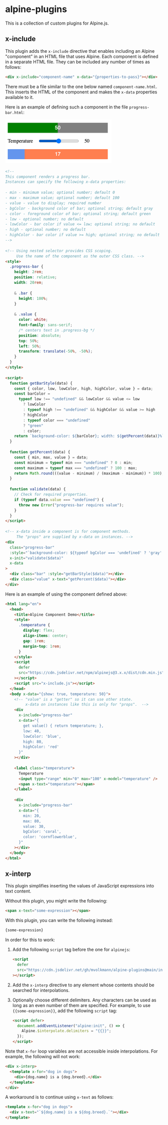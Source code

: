 # alpine-plugins

This is a collection of custom plugins for Alpine.js.

## x-include

This plugin adds the `x-include` directive that enables
including an Alpine "component" in an HTML file that uses Alpine.
Each component is defined in a separate HTML file.
They can be included any number of times as follows:

```html
<div x-include="component-name" x-data="{properties-to-pass}"></div>
```

There must be a file similar to the one below named `component-name.html`.
This inserts the HTML of the component and
makes the `x-data` properties available to it.

Here is an example of defining such a component
in the file `progress-bar.html`:

![x-include demo](/alpine-x-include.png)

```html
<!--
This component renders a progress bar.
Instances can specify the following x-data properties:

- min - minimum value; optional number; default 0
- max - maximum value; optional number; default 100
- value - value to display; required number
- bgColor - background color of bar; optional string; default gray
- color - foreground color of bar; optional string; default green
- low - optional number; no default
- lowColor - bar color if value <= low; optional string; no default
- high - optional number; no default
- highColor - bar color if value >= high; optional string; no default
-->

<!-- Using nested selector provides CSS scoping.
     Use the name of the component as the outer CSS class. -->
<style>
  .progress-bar {
    height: 2rem;
    position: relative;
    width: 20rem;

    & .bar {
      height: 100%;
    }

    & .value {
      color: white;
      font-family: sans-serif;
      /* centers text in .progress-bg */
      position: absolute;
      top: 50%;
      left: 50%;
      transform: translate(-50%, -50%);
    }
  }
</style>

<script>
  function getBarStyle(data) {
    const { color, low, lowColor, high, highColor, value } = data;
    const barColor =
      typeof low !== "undefined" && lowColor && value <= low
        ? lowColor
        : typeof high !== "undefined" && highColor && value >= high
        ? highColor
        : typeof color === "undefined"
        ? "green"
        : color;
    return `background-color: ${barColor}; width: ${getPercent(data)}%`;
  }

  function getPercent(data) {
    const { min, max, value } = data;
    const minimum = typeof min === "undefined" ? 0 : min;
    const maximum = typeof max === "undefined" ? 100 : max;
    return Math.round(((value - minimum) / (maximum - minimum)) * 100);
  }

  function validate(data) {
    // Check for required properties.
    if (typeof data.value === "undefined") {
      throw new Error("progress-bar requires value");
    }
  }
</script>

<!-- x-data inside a component is for component methods.
     The "props" are supplied by x-data on instances. -->
<div
  class="progress-bar"
  :style="`background-color: ${typeof bgColor === 'undefined' ? 'gray' : bgColor}`"
  x-init="validate($data)"
  x-data
>
  <div class="bar" :style="getBarStyle($data)"></div>
  <div class="value" x-text="getPercent($data)"></div>
</div>
```

Here is an example of using the component defined above:

```html
<html lang="en">
  <head>
    <title>Alpine Component Demo</title>
    <style>
      .temperature {
        display: flex;
        align-items: center;
        gap: 1rem;
        margin-top: 1rem;
      }
    </style>
    <script
      defer
      src="https://cdn.jsdelivr.net/npm/alpinejs@3.x.x/dist/cdn.min.js"
    ></script>
    <script src="x-include.js"></script>
  </head>
  <body x-data="{show: true, temperature: 50}">
    <!-- "value" is a "getter" so it can use other state.
         x-data on instances like this is only for "props".  -->
    <div
      x-include="progress-bar"
      x-data="{
        get value() { return temperature; },
        low: 40,
        lowColor: 'blue',
        high: 80,
        highColor: 'red'
      }"
    ></div>

    <label class="temperature">
      Temperature
      <input type="range" min="0" max="100" x-model="temperature" />
      <span x-text="temperature"></span>
    </label>

    <div
      x-include="progress-bar"
      x-data="{
        min: 20,
        max: 80,
        value: 30,
        bgColor: 'coral',
        color: 'cornflowerblue',
      }"
    ></div>
  </body>
</html>
```

## x-interp

This plugin simplifies inserting the values of JavaScript expressions into text content.

Without this plugin, you might write the following:

```html
<span x-text="some-expression"></span>
```

With this plugin, you can write the following instead:

```html
{some-expression}
```

In order for this to work:

1. Add the following `script` tag before the one for `alpinejs`:

   ```html
   <script
     defer
     src="https://cdn.jsdelivr.net/gh/mvolkmann/alpine-plugins@main/interpolate.js"
   ></script>
   ```

1. Add the `x-interp` directive to any element
   whose contents should be searched for interpolations.

1. Optionally choose different delimiters.
   Any characters can be used as long as
   an even number of them are specified.
   For example, to use `{{some-expression}}`,
   add the following `script` tag:

   ```html
   <script defer>
     document.addEventListener("alpine:init", () => {
       Alpine.$interpolate.delimiters = "{{}}";
     });
   </script>
   ```

Note that `x-for` loop variables are not accessible inside interpolations.
For example, the following will not work:

```html
<div x-interp>
  <template x-for="dog in dogs">
    <div>{dog.name} is a {dog.breed}.</div>
  </template>
</div>
```

A workaround is to continue using `x-text` as follows:

```html
<template x-for="dog in dogs">
  <div x-text="`${dog.name} is a ${dog.breed}.`"></div>
</template>
```

